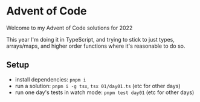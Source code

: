 # Advent of Code

Welcome to my Advent of Code solutions for 2022

This year I'm doing it in TypeScript, and trying to stick to just types, arrays/maps, and higher order functions where it's reasonable to do so.

## Setup

- install dependencies: `pnpm i`
- run a solution: `pnpm i -g tsx`, `tsx 01/day01.ts` (etc for other days)
- run one day's tests in watch mode: `pnpm test day01` (etc for other days)